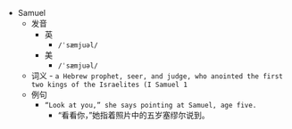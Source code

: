 - Samuel
  - 发音
    - 英
      - `/ˈsæmjuəl/`
    - 美
      - `/ˈsæmjuəl/`
  - 词义
        - `a Hebrew prophet, seer, and judge, who anointed the first two kings of the Israelites (I Samuel 1`
  - 例句
    - `“Look at you,” she says pointing at Samuel, age five.`
      - “看看你，”她指着照片中的五岁塞缪尔说到。

